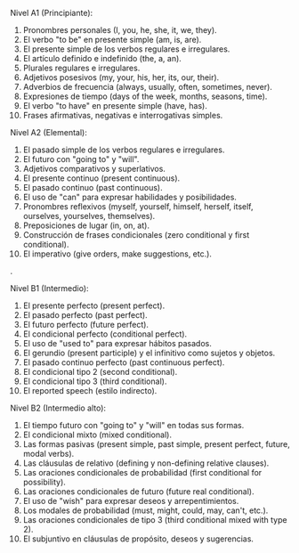 
Nivel A1 (Principiante):
1. Pronombres personales (I, you, he, she, it, we, they).
2. El verbo "to be" en presente simple (am, is, are).
3. El presente simple de los verbos regulares e irregulares.
4. El artículo definido e indefinido (the, a, an).
5. Plurales regulares e irregulares.
6. Adjetivos posesivos (my, your, his, her, its, our, their).
7. Adverbios de frecuencia (always, usually, often, sometimes, never).
8. Expresiones de tiempo (days of the week, months, seasons, time).
9. El verbo "to have" en presente simple (have, has).
10. Frases afirmativas, negativas e interrogativas simples.

Nivel A2 (Elemental):
1. El pasado simple de los verbos regulares e irregulares.
2. El futuro con "going to" y "will".
3. Adjetivos comparativos y superlativos.
4. El presente continuo (present continuous).
5. El pasado continuo (past continuous).
6. El uso de "can" para expresar habilidades y posibilidades.
7. Pronombres reflexivos (myself, yourself, himself, herself, itself, ourselves, yourselves, themselves).
8. Preposiciones de lugar (in, on, at).
9. Construcción de frases condicionales (zero conditional y first conditional).
10. El imperativo (give orders, make suggestions, etc.).

.

Nivel B1 (Intermedio):
1. El presente perfecto (present perfect).
2. El pasado perfecto (past perfect).
3. El futuro perfecto (future perfect).
4. El condicional perfecto (conditional perfect).
5. El uso de "used to" para expresar hábitos pasados.
6. El gerundio (present participle) y el infinitivo como sujetos y objetos.
7. El pasado continuo perfecto (past continuous perfect).
8. El condicional tipo 2 (second conditional).
9. El condicional tipo 3 (third conditional).
10. El reported speech (estilo indirecto).

Nivel B2 (Intermedio alto):
1. El tiempo futuro con "going to" y "will" en todas sus formas.
2. El condicional mixto (mixed conditional).
3. Las formas pasivas (present simple, past simple, present perfect, future, modal verbs).
4. Las cláusulas de relativo (defining y non-defining relative clauses).
5. Las oraciones condicionales de probabilidad (first conditional for possibility).
6. Las oraciones condicionales de futuro (future real conditional).
7. El uso de "wish" para expresar deseos y arrepentimientos.
8. Los modales de probabilidad (must, might, could, may, can't, etc.).
9. Las oraciones condicionales de tipo 3 (third conditional mixed with type 2).
10. El subjuntivo en cláusulas de propósito, deseos y sugerencias.


